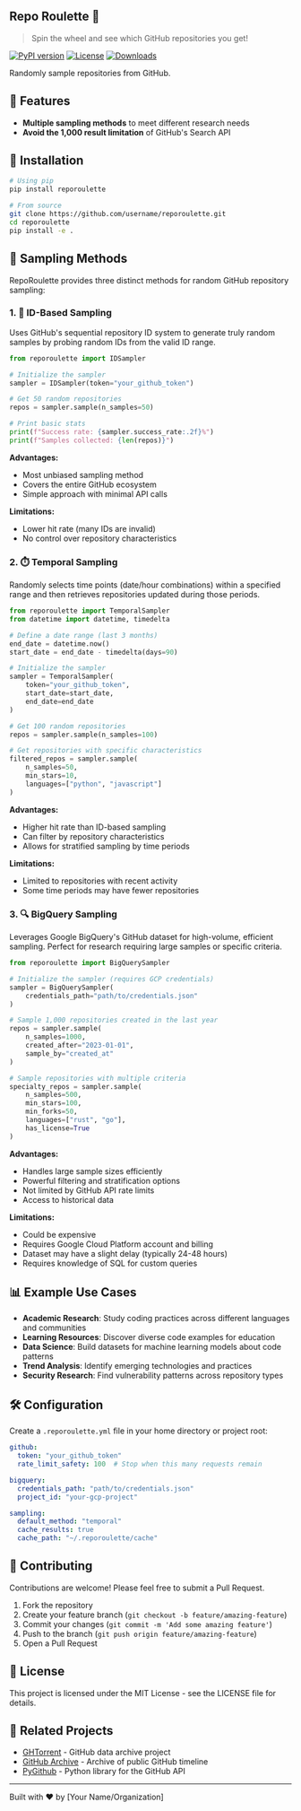 ## Repo Roulette 🎲

> Spin the wheel and see which GitHub repositories you get!

[![PyPI version](https://img.shields.io/pypi/v/reporoulette.svg)](https://pypi.org/project/reporoulette/)
[![License](https://img.shields.io/pypi/l/reporoulette.svg)](https://pypi.org/project/reporoulette/)
[![Downloads](https://static.pepy.tech/badge/reporoulette)](https://pepy.tech/project/reporoulette)

Randomly sample repositories from GitHub. 

## 🌟 Features

- **Multiple sampling methods** to meet different research needs
- **Avoid the 1,000 result limitation** of GitHub's Search API

## 🚀 Installation

```bash
# Using pip
pip install reporoulette

# From source
git clone https://github.com/username/reporoulette.git
cd reporoulette
pip install -e .
```

## 📖 Sampling Methods

RepoRoulette provides three distinct methods for random GitHub repository sampling:

### 1. 🎯 ID-Based Sampling

Uses GitHub's sequential repository ID system to generate truly random samples by probing random IDs from the valid ID range.

```python
from reporoulette import IDSampler

# Initialize the sampler
sampler = IDSampler(token="your_github_token")

# Get 50 random repositories
repos = sampler.sample(n_samples=50)

# Print basic stats
print(f"Success rate: {sampler.success_rate:.2f}%")
print(f"Samples collected: {len(repos)}")
```

**Advantages:**
- Most unbiased sampling method
- Covers the entire GitHub ecosystem
- Simple approach with minimal API calls

**Limitations:**
- Lower hit rate (many IDs are invalid)
- No control over repository characteristics

### 2. ⏱️ Temporal Sampling

Randomly selects time points (date/hour combinations) within a specified range and then retrieves repositories updated during those periods.

```python
from reporoulette import TemporalSampler
from datetime import datetime, timedelta

# Define a date range (last 3 months)
end_date = datetime.now()
start_date = end_date - timedelta(days=90)

# Initialize the sampler
sampler = TemporalSampler(
    token="your_github_token",
    start_date=start_date,
    end_date=end_date
)

# Get 100 random repositories
repos = sampler.sample(n_samples=100)

# Get repositories with specific characteristics
filtered_repos = sampler.sample(
    n_samples=50,
    min_stars=10,
    languages=["python", "javascript"]
)
```

**Advantages:**
- Higher hit rate than ID-based sampling
- Can filter by repository characteristics
- Allows for stratified sampling by time periods

**Limitations:**
- Limited to repositories with recent activity
- Some time periods may have fewer repositories

### 3. 🔍 BigQuery Sampling

Leverages Google BigQuery's GitHub dataset for high-volume, efficient sampling. Perfect for research requiring large samples or specific criteria.

```python
from reporoulette import BigQuerySampler

# Initialize the sampler (requires GCP credentials)
sampler = BigQuerySampler(
    credentials_path="path/to/credentials.json"
)

# Sample 1,000 repositories created in the last year
repos = sampler.sample(
    n_samples=1000,
    created_after="2023-01-01",
    sample_by="created_at"
)

# Sample repositories with multiple criteria
specialty_repos = sampler.sample(
    n_samples=500,
    min_stars=100,
    min_forks=50,
    languages=["rust", "go"],
    has_license=True
)
```

**Advantages:**
- Handles large sample sizes efficiently
- Powerful filtering and stratification options
- Not limited by GitHub API rate limits
- Access to historical data

**Limitations:**
- Could be expensive
- Requires Google Cloud Platform account and billing
- Dataset may have a slight delay (typically 24-48 hours)
- Requires knowledge of SQL for custom queries

## 📊 Example Use Cases

- **Academic Research**: Study coding practices across different languages and communities
- **Learning Resources**: Discover diverse code examples for education
- **Data Science**: Build datasets for machine learning models about code patterns
- **Trend Analysis**: Identify emerging technologies and practices
- **Security Research**: Find vulnerability patterns across repository types

## 🛠️ Configuration

Create a `.reporoulette.yml` file in your home directory or project root:

```yaml
github:
  token: "your_github_token"
  rate_limit_safety: 100  # Stop when this many requests remain

bigquery:
  credentials_path: "path/to/credentials.json"
  project_id: "your-gcp-project"

sampling:
  default_method: "temporal"
  cache_results: true
  cache_path: "~/.reporoulette/cache"
```

## 🤝 Contributing

Contributions are welcome! Please feel free to submit a Pull Request.

1. Fork the repository
2. Create your feature branch (`git checkout -b feature/amazing-feature`)
3. Commit your changes (`git commit -m 'Add some amazing feature'`)
4. Push to the branch (`git push origin feature/amazing-feature`)
5. Open a Pull Request

## 📜 License

This project is licensed under the MIT License - see the LICENSE file for details.

## 🔗 Related Projects

- [GHTorrent](https://ghtorrent.org/) - GitHub data archive project
- [GitHub Archive](https://www.githubarchive.org/) - Archive of public GitHub timeline
- [PyGithub](https://github.com/PyGithub/PyGithub) - Python library for the GitHub API

---

Built with ❤️ by [Your Name/Organization]
